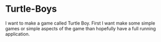 # Turtle-Boys
I want to make a game called Turtle Boy. First I want make some simple games or simple aspects of the game than hopefully have a full running application. 
